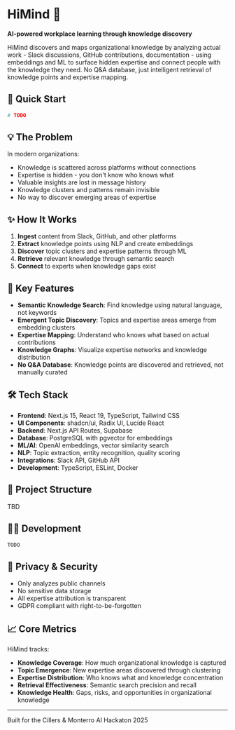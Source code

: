 # HiMind 🧠

**AI-powered workplace learning through knowledge discovery**

HiMind discovers and maps organizational knowledge by analyzing actual work - Slack discussions, GitHub contributions, documentation - using embeddings and ML to surface hidden expertise and connect people with the knowledge they need. No Q&A database, just intelligent retrieval of knowledge points and expertise mapping.

## 🚀 Quick Start

```bash
# TODO
```

## 💡 The Problem

In modern organizations:

- Knowledge is scattered across platforms without connections
- Expertise is hidden - you don't know who knows what
- Valuable insights are lost in message history
- Knowledge clusters and patterns remain invisible
- No way to discover emerging areas of expertise

## ✨ How It Works

1. **Ingest** content from Slack, GitHub, and other platforms
2. **Extract** knowledge points using NLP and create embeddings
3. **Discover** topic clusters and expertise patterns through ML
4. **Retrieve** relevant knowledge through semantic search
5. **Connect** to experts when knowledge gaps exist

## 🎯 Key Features

- **Semantic Knowledge Search**: Find knowledge using natural language, not keywords
- **Emergent Topic Discovery**: Topics and expertise areas emerge from embedding clusters
- **Expertise Mapping**: Understand who knows what based on actual contributions
- **Knowledge Graphs**: Visualize expertise networks and knowledge distribution
- **No Q&A Database**: Knowledge points are discovered and retrieved, not manually curated

## 🛠 Tech Stack

- **Frontend**: Next.js 15, React 19, TypeScript, Tailwind CSS
- **UI Components**: shadcn/ui, Radix UI, Lucide React
- **Backend**: Next.js API Routes, Supabase
- **Database**: PostgreSQL with pgvector for embeddings
- **ML/AI**: OpenAI embeddings, vector similarity search
- **NLP**: Topic extraction, entity recognition, quality scoring
- **Integrations**: Slack API, GitHub API
- **Development**: TypeScript, ESLint, Docker

## 📂 Project Structure

TBD

## 🏃‍♂️ Development

```bash
TODO
```

## 🔐 Privacy & Security

- Only analyzes public channels
- No sensitive data storage
- All expertise attribution is transparent
- GDPR compliant with right-to-be-forgotten

## 📈 Core Metrics

HiMind tracks:

- **Knowledge Coverage**: How much organizational knowledge is captured
- **Topic Emergence**: New expertise areas discovered through clustering
- **Expertise Distribution**: Who knows what and knowledge concentration
- **Retrieval Effectiveness**: Semantic search precision and recall
- **Knowledge Health**: Gaps, risks, and opportunities in organizational knowledge

---

Built for the Cillers & Monterro AI Hackaton 2025
